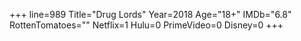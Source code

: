+++
line=989
Title="Drug Lords"
Year=2018
Age="18+"
IMDb="6.8"
RottenTomatoes=""
Netflix=1
Hulu=0
PrimeVideo=0
Disney=0
+++

